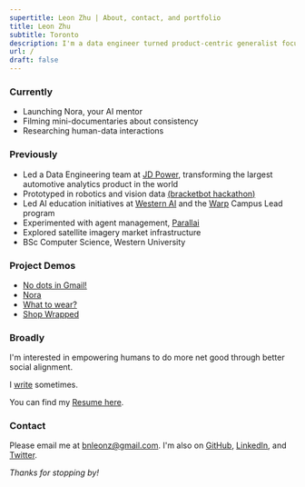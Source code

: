 ```yaml
---
supertitle: Leon Zhu | About, contact, and portfolio
title: Leon Zhu
subtitle: Toronto
description: I'm a data engineer turned product-centric generalist focused on social engineering.
url: /
draft: false
---
```



### Currently

- Launching Nora, your AI mentor
- Filming mini-documentaries about consistency 
- Researching human-data interactions

### Previously

- Led a Data Engineering team at [JD Power](/portfolio/jdpower), transforming the largest automotive analytics product in the world
- Prototyped in robotics and vision data <a href="https://x.com/sincethestudy/status/1889740418784334241" class="button ~info">(bracketbot hackathon)</a>
- Led AI education initiatives at [Western AI](/portfolio/wai) and the [Warp](/portfolio/warp) Campus Lead program
- Experimented with agent management, <a href="https://parallai.com" class="button ~info">Parallai</a>
- Explored satellite imagery market infrastructure 
- BSc Computer Science, Western University

### Project Demos

- [No dots in Gmail!](https://nodots-jrnweiqqw-lezhus-projects.vercel.app/) 
- [Nora](https://youtu.be/aDgMP7i83SU)
- [What to wear?](https://youtu.be/6KU-DWkOH7k)
- [Shop Wrapped](https://x.com/towheretobegin/status/1939523616489828652/video/1) 

### Broadly

I'm interested in empowering humans to do more net good through better social alignment. 

I [write](/blog) sometimes.

You can find my [Resume here](/resume).


### Contact

Please email me at [bnleonz@gmail.com](mailto:bnleonz@gmail.com). I'm also on [GitHub](https://github.com/lehzhu), [LinkedIn](https://www.linkedin.com/in/leon-zhu/), and [Twitter](https://x.com/towheretobegin). 



_Thanks for stopping by!_
